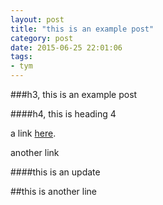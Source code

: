 ```yaml
---
layout: post
title: "this is an example post"
category: post
date: 2015-06-25 22:01:06
tags:
- tym
---
```


###h3, this is an example post

####h4, this is heading 4

a link [here](https://github.com/cudmore/triggerserver).

another link

####this is an update

##this is another line
